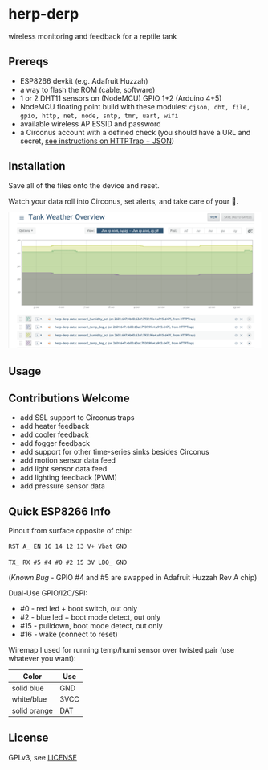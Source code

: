 # herp-derp

wireless monitoring and feedback for a reptile tank

## Prereqs

  * ESP8266 devkit (e.g. Adafruit Huzzah)
  * a way to flash the ROM (cable, software)
  * 1 or 2 DHT11 sensors on (NodeMCU) GPIO 1+2 (Arduino 4+5)
  * NodeMCU floating point build with these modules: `cjson, dht, file, gpio, http, net, node, sntp, tmr, uart, wifi`
  * available wireless AP ESSID and password
  * a Circonus account with a defined check (you should have a URL and secret, [see instructions on HTTPTrap + JSON](http://goo.gl/jzUwqg))

## Installation

  Save all of the files onto the device and reset. 
  
  Watch your data roll into Circonus, set alerts, and take care of your 🐍.
  
  ![example circonus graph](https://raw.githubusercontent.com/wwest4/herp-derp/master/images/circ-graph.png "Example Circonus Graph")
  

## Usage


## Contributions Welcome

  * add SSL support to Circonus traps
  * add heater feedback
  * add cooler feedback
  * add fogger feedback
  * add support for other time-series sinks besides Circonus
  * add motion sensor data feed
  * add light sensor data feed
  * add lighting feedback (PWM)
  * add pressure sensor data
  
## Quick ESP8266 Info

Pinout from surface opposite of chip:

```
RST A_ EN 16 14 12 13 V+ Vbat GND

TX_ RX #5 #4 #0 #2 15 3V LDO_ GND
```
(_Known Bug_ - GPIO #4 and #5 are swapped in Adafruit Huzzah Rev A chip)

Dual-Use GPIO/I2C/SPI:

* #0 - red led + boot switch, out only
* #2 - blue led + boot mode detect, out only
* #15 - pulldown, boot mode detect, out only
* #16 - wake (connect to reset)

Wiremap I used for running temp/humi sensor over twisted pair (use whatever you want):

|Color|Use|
|---|---|
|solid blue|GND|
|white/blue|3VCC|
|solid orange|DAT|


## License

GPLv3, see [LICENSE](./LICENSE)
